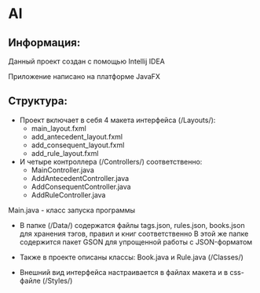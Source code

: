 # AI
## Информация:
Данный проект создан с помощью Intellij IDEA

Приложение написано на платформе JavaFX
## Структура:
* Проект включает в себя 4 макета интерфейса (/Layouts/):
  * main_layout.fxml
  * add_antecedent_layout.fxml
  * add_consequent_layout.fxml
  * add_rule_layout.fxml
* И четыре контроллера (/Controllers/) соответственно:
  * MainController.java
  * AddAntecedentController.java
  * AddConsequentController.java
  * AddRuleController.java

Main.java   - класс запуска программы
* В папке (/Data/) содержатся файлы tags.json, rules.json, books.json для хранения тэгов, правил и книг соответственно
  В этой же папке содержится пакет GSON для упрощенной работы с JSON-форматом

* Также в проекте описаны классы: Book.java и Rule.java (/Classes/)

* Внешний вид интерфейса настраивается в файлах макета и в css-файле (/Styles/)
